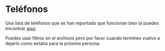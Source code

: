 # Teléfonos

Una lista de teléfonos que se han reportado que funcionan bien la puedes encontrar [aquí](
https://docs.google.com/spreadsheets/d/1gZAsN6f0gv6tkgy9EBsYl0BQNhna0RDqA9QGycAqCQc/edit#gid=698881435)

Puedes usar filtros en el archivos pero por favor cuando termines vuelve a dejarlo como estaba para la próxima persona. 


